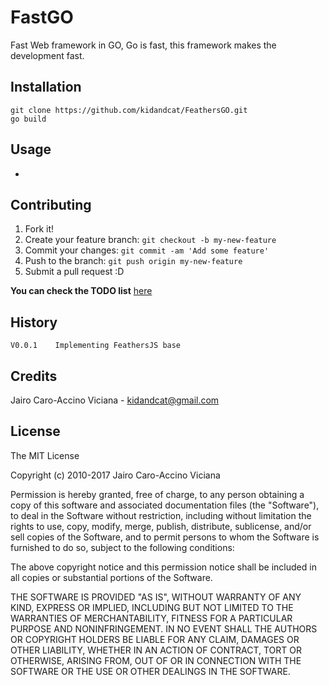 # FastGO

Fast Web framework in GO, Go is fast, this framework makes the development fast.

## Installation

    git clone https://github.com/kidandcat/FeathersGO.git
    go build

## Usage

-

## Contributing

1. Fork it!
2. Create your feature branch: `git checkout -b my-new-feature`
3. Commit your changes: `git commit -am 'Add some feature'`
4. Push to the branch: `git push origin my-new-feature`
5. Submit a pull request :D

__You can check the TODO list__ [here](https://github.com/kidandcat/FeathersGO/issues/1)

## History

    V0.0.1    Implementing FeathersJS base

## Credits

Jairo Caro-Accino Viciana - <kidandcat@gmail.com>

## License

The MIT License

Copyright (c) 2010-2017 Jairo Caro-Accino Viciana

Permission is hereby granted, free of charge, to any person obtaining a copy
of this software and associated documentation files (the "Software"), to deal
in the Software without restriction, including without limitation the rights
to use, copy, modify, merge, publish, distribute, sublicense, and/or sell
copies of the Software, and to permit persons to whom the Software is
furnished to do so, subject to the following conditions:

The above copyright notice and this permission notice shall be included in
all copies or substantial portions of the Software.

THE SOFTWARE IS PROVIDED "AS IS", WITHOUT WARRANTY OF ANY KIND, EXPRESS OR
IMPLIED, INCLUDING BUT NOT LIMITED TO THE WARRANTIES OF MERCHANTABILITY,
FITNESS FOR A PARTICULAR PURPOSE AND NONINFRINGEMENT. IN NO EVENT SHALL THE
AUTHORS OR COPYRIGHT HOLDERS BE LIABLE FOR ANY CLAIM, DAMAGES OR OTHER
LIABILITY, WHETHER IN AN ACTION OF CONTRACT, TORT OR OTHERWISE, ARISING FROM,
OUT OF OR IN CONNECTION WITH THE SOFTWARE OR THE USE OR OTHER DEALINGS IN
THE SOFTWARE.
